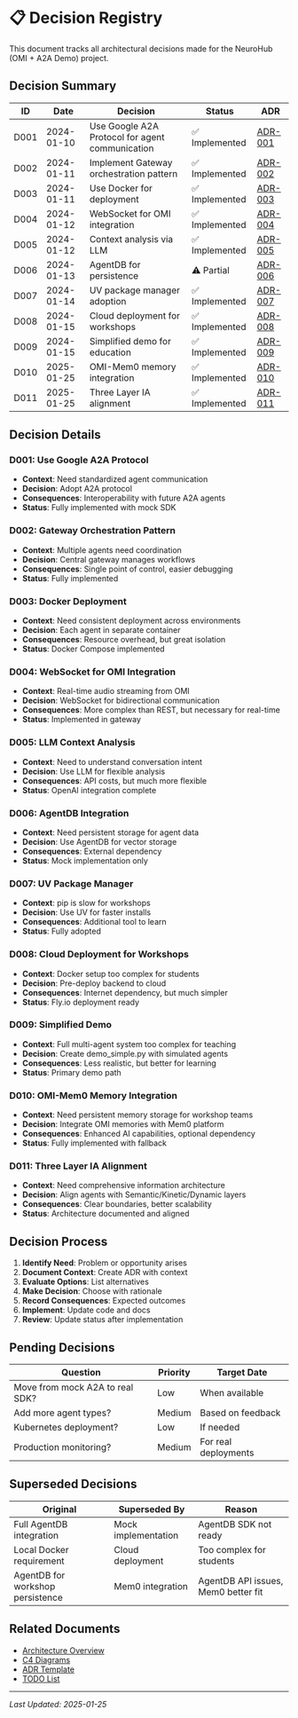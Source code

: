 # 📋 Decision Registry

This document tracks all architectural decisions made for the NeuroHub (OMI + A2A Demo) project.

## Decision Summary

| ID | Date | Decision | Status | ADR |
|----|------|----------|--------|-----|
| D001 | 2024-01-10 | Use Google A2A Protocol for agent communication | ✅ Implemented | [ADR-001](docs/adr/001-use-a2a-protocol.md) |
| D002 | 2024-01-11 | Implement Gateway orchestration pattern | ✅ Implemented | [ADR-002](docs/adr/002-agent-orchestration-pattern.md) |
| D003 | 2024-01-11 | Use Docker for deployment | ✅ Implemented | [ADR-003](docs/adr/003-docker-deployment.md) |
| D004 | 2024-01-12 | WebSocket for OMI integration | ✅ Implemented | [ADR-004](docs/adr/004-websocket-omi-integration.md) |
| D005 | 2024-01-12 | Context analysis via LLM | ✅ Implemented | [ADR-005](docs/adr/005-llm-context-analysis.md) |
| D006 | 2024-01-13 | AgentDB for persistence | ⚠️ Partial | [ADR-006](docs/adr/006-agentdb-integration.md) |
| D007 | 2024-01-14 | UV package manager adoption | ✅ Implemented | [ADR-007](docs/adr/007-uv-package-manager.md) |
| D008 | 2024-01-15 | Cloud deployment for workshops | ✅ Implemented | [ADR-008](docs/adr/008-cloud-deployment.md) |
| D009 | 2024-01-15 | Simplified demo for education | ✅ Implemented | [ADR-009](docs/adr/009-simplified-demo.md) |
| D010 | 2025-01-25 | OMI-Mem0 memory integration | ✅ Implemented | [ADR-010](docs/adr/010-memory-integration.md) |
| D011 | 2025-01-25 | Three Layer IA alignment | ✅ Implemented | [ADR-011](docs/adr/011-three-layer-ia-alignment.md) |

## Decision Details

### D001: Use Google A2A Protocol
- **Context**: Need standardized agent communication
- **Decision**: Adopt A2A protocol
- **Consequences**: Interoperability with future A2A agents
- **Status**: Fully implemented with mock SDK

### D002: Gateway Orchestration Pattern
- **Context**: Multiple agents need coordination
- **Decision**: Central gateway manages workflows
- **Consequences**: Single point of control, easier debugging
- **Status**: Fully implemented

### D003: Docker Deployment
- **Context**: Need consistent deployment across environments
- **Decision**: Each agent in separate container
- **Consequences**: Resource overhead, but great isolation
- **Status**: Docker Compose implemented

### D004: WebSocket for OMI Integration
- **Context**: Real-time audio streaming from OMI
- **Decision**: WebSocket for bidirectional communication
- **Consequences**: More complex than REST, but necessary for real-time
- **Status**: Implemented in gateway

### D005: LLM Context Analysis
- **Context**: Need to understand conversation intent
- **Decision**: Use LLM for flexible analysis
- **Consequences**: API costs, but much more flexible
- **Status**: OpenAI integration complete

### D006: AgentDB Integration
- **Context**: Need persistent storage for agent data
- **Decision**: Use AgentDB for vector storage
- **Consequences**: External dependency
- **Status**: Mock implementation only

### D007: UV Package Manager
- **Context**: pip is slow for workshops
- **Decision**: Use UV for faster installs
- **Consequences**: Additional tool to learn
- **Status**: Fully adopted

### D008: Cloud Deployment for Workshops
- **Context**: Docker setup too complex for students
- **Decision**: Pre-deploy backend to cloud
- **Consequences**: Internet dependency, but much simpler
- **Status**: Fly.io deployment ready

### D009: Simplified Demo
- **Context**: Full multi-agent system too complex for teaching
- **Decision**: Create demo_simple.py with simulated agents
- **Consequences**: Less realistic, but better for learning
- **Status**: Primary demo path

### D010: OMI-Mem0 Memory Integration
- **Context**: Need persistent memory storage for workshop teams
- **Decision**: Integrate OMI memories with Mem0 platform
- **Consequences**: Enhanced AI capabilities, optional dependency
- **Status**: Fully implemented with fallback

### D011: Three Layer IA Alignment
- **Context**: Need comprehensive information architecture
- **Decision**: Align agents with Semantic/Kinetic/Dynamic layers
- **Consequences**: Clear boundaries, better scalability
- **Status**: Architecture documented and aligned

## Decision Process

1. **Identify Need**: Problem or opportunity arises
2. **Document Context**: Create ADR with context
3. **Evaluate Options**: List alternatives
4. **Make Decision**: Choose with rationale
5. **Record Consequences**: Expected outcomes
6. **Implement**: Update code and docs
7. **Review**: Update status after implementation

## Pending Decisions

| Question | Priority | Target Date |
|----------|----------|-------------|
| Move from mock A2A to real SDK? | Low | When available |
| Add more agent types? | Medium | Based on feedback |
| Kubernetes deployment? | Low | If needed |
| Production monitoring? | Medium | For real deployments |

## Superseded Decisions

| Original | Superseded By | Reason |
|----------|---------------|---------|
| Full AgentDB integration | Mock implementation | AgentDB SDK not ready |
| Local Docker requirement | Cloud deployment | Too complex for students |
| AgentDB for workshop persistence | Mem0 integration | AgentDB API issues, Mem0 better fit |

## Related Documents

- [Architecture Overview](docs/architecture/README.md)
- [C4 Diagrams](docs/architecture/c4-diagrams.md)
- [ADR Template](docs/adr/template.md)
- [TODO List](TODO.md)

---

*Last Updated: 2025-01-25*